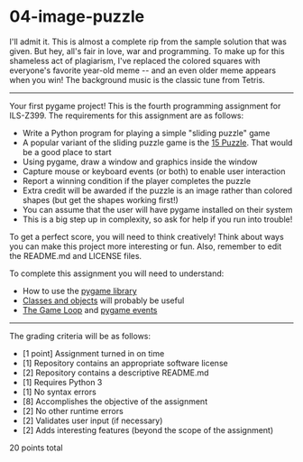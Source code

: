 # 04-image-puzzle

I'll admit it. This is almost a complete rip from the sample solution that was given. But hey, all's fair in love, war and programming. To make up for this shameless act of plagiarism, I've replaced the colored squares with everyone's favorite year-old meme -- and an even older meme appears when you win! The background music is the classic tune from Tetris.

----------------------------------------------------------------------------------------------------------------

Your first pygame project! This is the fourth programming assignment for ILS-Z399. The requirements for this assignment are as follows:

* Write a Python program for playing a simple "sliding puzzle" game
* A popular variant of the sliding puzzle game is the [15 Puzzle](https://en.wikipedia.org/wiki/15_puzzle). That would be a good place to start
* Using pygame, draw a window and graphics inside the window
* Capture mouse or keyboard events (or both) to enable user interaction
* Report a winning condition if the player completes the puzzle
* Extra credit will be awarded if the puzzle is an image rather than colored shapes (but get the shapes working first!)
* You can assume that the user will have pygame installed on their system
* This is a big step up in complexity, so ask for help if you run into trouble!

To get a perfect score, you will need to think creatively! Think about ways you can make this project more interesting or fun. Also, remember to edit the README.md and LICENSE files.

To complete this assignment you will need to understand:

* How to use the [pygame library](https://www.pygame.org/docs/)
* [Classes and objects](https://docs.python.org/3/tutorial/classes.html) will probably be useful
* [The Game Loop](https://gamedevelopment.tutsplus.com/articles/gamedev-glossary-what-is-the-game-loop--gamedev-2469) and [pygame events](http://www.raspberry-pi-geek.com/Archive/2014/05/Pygame-modules-for-interactive-programs)

---

The grading criteria will be as follows:

* [1 point] Assignment turned in on time
* [1] Repository contains an appropriate software license
* [2] Repository contains a descriptive README.md
* [1] Requires Python 3
* [1] No syntax errors
* [8] Accomplishes the objective of the assignment
* [2] No other runtime errors
* [2] Validates user input (if necessary)
* [2] Adds interesting features (beyond the scope of the assignment)

20 points total